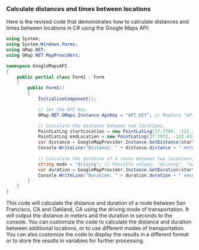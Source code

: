### Calculate distances and times between locations

Here is the revised code that demonstrates how to calculate distances and times between locations in C# using the Google Maps API:


```csharp
using System;
using System.Windows.Forms;
using GMap.NET;
using GMap.NET.MapProviders;

namespace GoogleMapsAPI
{
    public partial class Form1 : Form
    {
        public Form1()
        {
            InitializeComponent();

            // Set the API key.
            GMap.NET.GMaps.Instance.ApiKey = "API_KEY"; // Replace "API_KEY" with your own API key.

            // Calculate the distance between two locations.
            PointLatLng startLocation = new PointLatLng(37.7749, -122.4194); // Coordinates for San Francisco, CA.
            PointLatLng endLocation = new PointLatLng(37.7972, -122.4533); // Coordinates for Oakland, CA.
            var distance = GoogleMapProvider.Instance.GetDistance(startLocation, endLocation, false);
            Console.WriteLine("Distance: " + distance.distance + " meters");
            
            // Calculate the duration of a route between two locations.
            string mode = "driving"; // Possible values: "driving", "walking", "bicycling", "transit".
            var duration = GoogleMapProvider.Instance.GetDuration(startLocation, endLocation, mode, false);
            Console.WriteLine("Duration: " + duration.duration + " seconds");
        }
    }
}
```

This code will calculate the distance and duration of a route between San Francisco, CA and Oakland, CA using the driving mode of transportation. It will output the distance in meters and the duration in seconds to the console. You can customize the code to calculate the distance and duration between additional locations, or to use different modes of transportation. You can also customize the code to display the results in a different format or to store the results in variables for further processing.